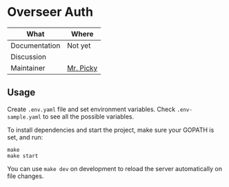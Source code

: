 # Overseer Auth

| What          | Where                                                      |
| ------------- | ---------------------------------------------------------- |
| Documentation | Not yet                                                    |
| Discussion    |                                                            |
| Maintainer    | [Mr. Picky](https://gitlab.skypicker.com/simon.prochazka/) |

## Usage

Create `.env.yaml` file and set environment variables. Check `.env-sample.yaml`
to see all the possible variables.

To install dependencies and start the project, make sure your GOPATH is set,
and run:

```
make
make start
```

You can use `make dev` on development to reload the server automatically on file
changes.
